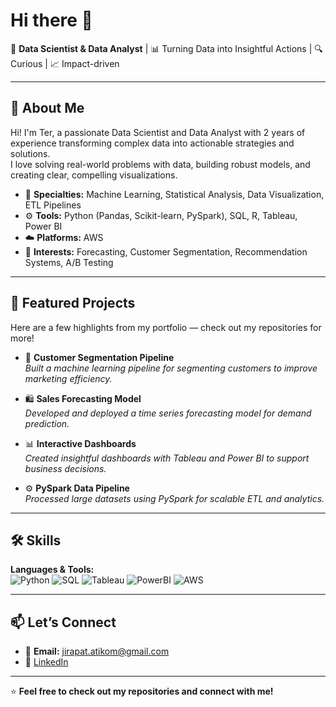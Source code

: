 # Hi there 👋

🎯 **Data Scientist & Data Analyst** | 📊 Turning Data into Insightful Actions | 🔍 Curious | 📈 Impact-driven

---

## 🚀 About Me

Hi! I'm Ter, a passionate Data Scientist and Data Analyst with 2 years of experience transforming complex data into actionable strategies and solutions.  
I love solving real-world problems with data, building robust models, and creating clear, compelling visualizations.

- 🔬 **Specialties:** Machine Learning, Statistical Analysis, Data Visualization, ETL Pipelines
- ⚙️ **Tools:** Python (Pandas, Scikit-learn, PySpark), SQL, R, Tableau, Power BI
- ☁️ **Platforms:** AWS
- 🧩 **Interests:** Forecasting, Customer Segmentation, Recommendation Systems, A/B Testing

---

## 📂 Featured Projects

Here are a few highlights from my portfolio — check out my repositories for more!

- 🔎 **Customer Segmentation Pipeline**  
  *Built a machine learning pipeline for segmenting customers to improve marketing efficiency.*

- 🛍️ **Sales Forecasting Model**  
  *Developed and deployed a time series forecasting model for demand prediction.*

- 📊 **Interactive Dashboards**  
  *Created insightful dashboards with Tableau and Power BI to support business decisions.*

- ⚙️ **PySpark Data Pipeline**  
  *Processed large datasets using PySpark for scalable ETL and analytics.*

---

## 🛠️ Skills

**Languages & Tools:**  
![Python](https://img.shields.io/badge/Python-3776AB?style=flat&logo=python&logoColor=white)
![SQL](https://img.shields.io/badge/SQL-4479A1?style=flat&logo=mysql&logoColor=white)
![Tableau](https://img.shields.io/badge/Tableau-E97627?style=flat&logo=tableau&logoColor=white)
![PowerBI](https://img.shields.io/badge/Power%20BI-F2C811?style=flat&logo=powerbi&logoColor=white)
![AWS](https://img.shields.io/badge/AWS-232F3E?style=flat&logo=amazon-aws&logoColor=white)

---

## 📫 Let’s Connect

- 📧 **Email:** jirapat.atikom@gmail.com
- 💼 [LinkedIn](https://www.linkedin.com/in/jirapatatikom/)

---

⭐️ **Feel free to check out my repositories and connect with me!**

